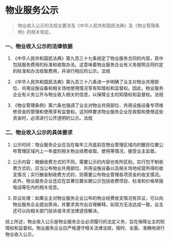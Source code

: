 # 物业服务公示

> 物业收入公示的法规主要涉及《中华人民共和国民法典》及《物业管理条例》的相关规定。

### 一、物业收入公示的法律依据

1. 《中华人民共和国民法典》第九百三十七条规定了物业服务合同的内容，其中包括服务费用的标准和收取办法。这意味着物业服务企业有义务按照合同约定的标准和办法收取费用，并进行相应的公示。法规

2. 《中华人民共和国民法典》第九百三十八条进一步明确了业主对物业共用部位、共用设施设备和相关场地使用情况享有知情权和监督权。因此，物业服务企业有义务公开与物业收入相关的信息，以保障业主的知情权和监督权。法规

3. 《物业管理条例》第六条也强调了业主对物业共用部位、共用设施设备专项维修资金的管理和使用享有监督权。这同样要求物业服务企业在收取和使用这些资金时，必须进行公开透明的公示。法规

### 二、物业收入公示的具体要求

1. 公示时间：物业服务企业应当在每年三月底前在物业管理区域内的醒目位置公布管理区域内上一年度的相关物业经费收取、使用等情况，接受业主监督。

2. 公示内容：根据收费方式的不同，需要公示的内容也有所区别。实行包干制收费方式的，应当公布物业共用部位、共用设施设备以及相关场地经营所得的收支情况；实行酬金制收费方式的，则需要公布物业管理各项资金的收支情况。此外，物业服务企业还应在显著位置长期公示包括收费项目、标准和价格举报电话等在内的相关信息。

3. 异议处理：如果业主对物业服务企业公布的物业经费收支情况有异议，可以向物业服务企业提出质询，并要求其作出合理解释。如双方无法达成一致，业主还可以向相关部门投诉或寻求法律途径解决。

综上所述，物业收入公示是物业服务企业必须履行的法定义务，旨在保障业主的知情权和监督权。物业服务企业应严格遵守相关法律法规，按时、全面、准确地进行物业收入公示。